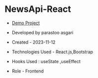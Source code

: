 # NewsApi-React


- [Demo Project]()

- Developed by parastoo asgari

- Created - 2023-11-12

- Technologies Used - React.js,Bootstrap

- Hooks Used : useState ,useEffect

- Role - Frontend


